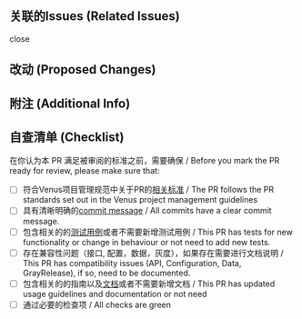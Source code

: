 ## 关联的Issues (Related Issues)
<!-- 列出本 PR 尝试解决或修复的 issues，或者描述本 PR 的目的。 -->
<!-- link all issues that this PR might resolve/fix. If an issue doesn't exist, include a brief motivation for the change being made.-->

close

## 改动 (Proposed Changes)
<!-- 改动清单 -->
<!-- provide a clear list of the changes being made-->


## 附注 (Additional Info)
<!-- 需要额外了解的信息 -->
<!-- callouts, links to documentation, and etc-->

## 自查清单 (Checklist)

在你认为本 PR 满足被审阅的标准之前，需要确保 / Before you mark the PR ready for review, please make sure that:
- [ ] 符合Venus项目管理规范中关于PR的[相关标准](https://github.com/ipfs-force-community/dev-guidances/blob/master/%E9%A1%B9%E7%9B%AE%E7%AE%A1%E7%90%86/Venus/PR%E5%91%BD%E5%90%8D%E8%A7%84%E8%8C%83.md) / The PR follows the PR standards set out in the Venus project management guidelines
- [ ] 具有清晰明确的[commit message](https://github.com/ipfs-force-community/dev-guidances/blob/master/%E8%B4%A8%E9%87%8F%E7%AE%A1%E7%90%86/%E4%BB%A3%E7%A0%81/git%E4%BD%BF%E7%94%A8/commit-message%E9%A3%8E%E6%A0%BC%E8%A7%84%E8%8C%83.md) / All commits have a clear commit message.
- [ ] 包含相关的的[测试用例](https://github.com/ipfs-force-community/dev-guidances/blob/master/%E8%B4%A8%E9%87%8F%E7%AE%A1%E7%90%86/%E4%BB%A3%E7%A0%81/%E4%BB%A3%E7%A0%81%E5%BA%93/%E6%A3%80%E6%9F%A5%E9%A1%B9/%E5%8D%95%E5%85%83%E6%B5%8B%E8%AF%95.md)或者不需要新增测试用例 / This PR has tests for new functionality or change in behaviour or not need to add new tests.
- [ ] 存在兼容性问题（接口, 配置，数据，灰度），如果存在需要进行文档说明 / This PR has compatibility issues (API, Configuration, Data, GrayRelease), if so, need to be documented.
- [ ] 包含相关的的指南以及[文档](https://github.com/ipfs-force-community/dev-guidances/tree/master/%E8%B4%A8%E9%87%8F%E7%AE%A1%E7%90%86/%E6%96%87%E6%A1%A3)或者不需要新增文档 / This PR has updated usage guidelines and documentation or not need 
- [ ] 通过必要的检查项 / All checks are green
